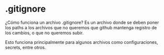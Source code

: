 # .gitignore

¿Cómo funciona un archivo .gitignore?
Es un archivo donde se deben poner los paths a los archivos que no queremos que github mantenga registro de los cambios, o que no queremos subir.

Esto funciona principalmente para algunos archivos como configuraciones, secrets, entre otros.
